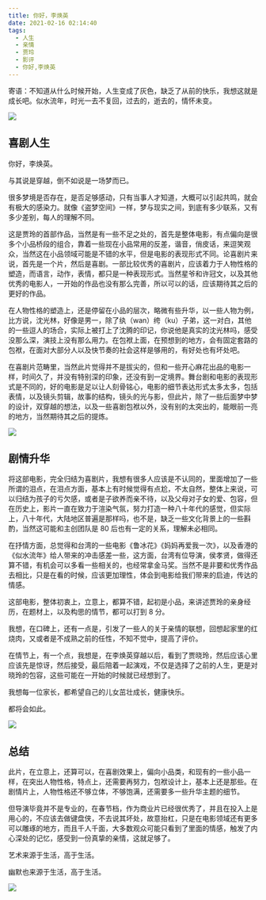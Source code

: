 ```yaml
---
title: 你好，李焕英
date: 2021-02-16 02:14:40
tags:
  - 人生
  - 亲情
  - 贾玲
  - 影评
  - 你好,李焕英
---
```



寄语：不知道从什么时候开始，人生变成了灰色，缺乏了从前的快乐，我想这就是成长吧。似水流年，时光一去不复回，过去的，逝去的，情怀未变。

![](https://dubuqingfeng.oss-cn-hongkong.aliyuncs.com/blog/life/202102-nihaolihuanying-01.webp)

## 喜剧人生


你好，李焕英。

与其说是穿越，倒不如说是一场梦而已。

很多梦境是否存在，是否足够感动，只有当事人才知道，大概可以引起共鸣，就会有极大的感染力。就像《盗梦空间》一样，梦与现实之间，到底有多少联系，又有多少差别，每人的理解不同。

这是贾玲的首部作品，当然是有一些不足之处的，首先是整体电影，有点偏向是很多个小品桥段的组合，靠着一些现在小品常用的反差，谐音，俏皮话，来逗笑观众，当然这在小品领域可能是不错的水平，但是电影的表现形式不同。论喜剧片来说，首先是一个片，然后是喜剧。一部比较优秀的喜剧片，应该着力于人物性格的塑造，而语言，动作，表情，都只是一种表现形式。当然星爷和许冠文，以及其他优秀的电影人，一开始的作品也没有那么完善，所以可以的话，应该期待其之后的更好的作品。

在人物性格的塑造上，还是停留在小品的层次，略微有些升华，以一些人物为例，比方说，沈光林，好像是男一，除了纨（wan）绔（ku）子弟，这一对白，其他的一些逗人的场合，实际上被打上了沈腾的印记，你说他是真实的沈光林吗，感受没那么深，演技上没有那么用力。在包袱上面，在预想到的地方，会有固定套路的包袱，在面对大部分人以及快节奏的社会这样是够用的，有好处也有坏处吧。

在喜剧片范畴里，当然此片觉得并不是拔尖的，但和一些开心麻花出品的电影一样，时间久了，并没有特别深的印象，还没有到一定境界。舞台剧和电影的表现形式是不同的，好的电影是足以让人刻骨铭心，电影的细节表达形式太多太多，包括表情，以及镜头剪辑，故事的结构，镜头的光与影，但此片，除了一些后面梦中梦的设计，双穿越的想法，以及一些喜剧包袱以外，没有别的太突出的，能眼前一亮的地方，当然期待其之后的提炼。

![](https://dubuqingfeng.oss-cn-hongkong.aliyuncs.com/blog/life/202102-nihaolihuanying-02.webp)

## 剧情升华

将这部电影，完全归结为喜剧片，我想有很多人应该是不认同的，里面增加了一些所谓的泪点，在泪点方面，基本上有时候觉得有点尬，不太自然，整体上来说，可以归结为孩子的亏欠感，或者是子欲养而亲不待，以及父母对子女的爱、包容，但在历史上，影片一直在致力于渲染气氛，努力打造一种八十年代的感觉，但实际上，八十年代，大陆地区普遍是那样吗，也不是，缺乏一些文化背景上的一些斟酌，当然这可能和主创团队是 80 后也有一定的关系，理解未必相同。

在抒情方面，总觉得和台湾的一些电影《鲁冰花》《妈妈再爱我一次》，以及香港的《似水流年》给人带来的冲击感差一些，这方面，台湾有位导演，侯孝贤，做得还算不错，有机会可以多看一些相关的，也经常拿金马奖。当然不是非要和优秀作品去相比，只是在看的时候，应该更加理性，体会到电影给我们带来的启迪，传达的情感。

这部电影，整体初衷上，立意上，都算不错，起初是小品，来讲述贾玲的亲身经历，在题材上，以及构思的情节，都可以打到 8 分。

我想，在口碑上，还有一点是，引发了一些人的关于亲情的联想，回想起家里的红烧肉，又或者是不成熟之前的任性，不知不觉中，提高了评价。

在情节上，有一个点，我想是，在李焕英穿越以后，看到了贾晓玲，然后应该心里应该先是惊讶，然后接受，最后陪着一起演戏，不仅是选择了之前的人生，更是对晓玲的包容，这些可能在一开始的时候就已经想到了。

我想每一位家长，都希望自己的儿女茁壮成长，健康快乐。

都将会如此。

![](https://dubuqingfeng.oss-cn-hongkong.aliyuncs.com/blog/life/202102-nihaolihuanying-03.webp)

## 总结

此片，在立意上，还算可以，在喜剧效果上，偏向小品类，和现有的一些小品一样，在突出人物性格，特点上，还需要再努力，包袱设计上，基本上还是那些。在剧情片上，人物性格还不够立体，不够饱满，还需要多一些升华主题的细节。

但导演毕竟并不是专业的，在春节档，作为商业片已经很优秀了，并且在投入上是用心的，不应该去做键盘侠，不去说其坏处，故意抬杠，只是在电影领域还有更多可以雕琢的地方，而且千人千面，大多数观众可能只看到了里面的情感，触发了内心深处的记忆，感受到一份真挚的亲情，这就足够了。

艺术来源于生活，高于生活。

幽默也来源于生活，高于生活。

![](https://dubuqingfeng.oss-cn-hongkong.aliyuncs.com/blog/life/202102-nihaolihuanying-04.webp)